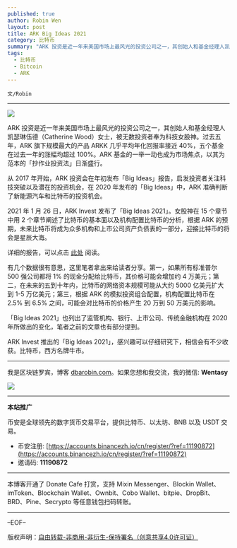 ```yaml
---
published: true
author: Robin Wen
layout: post
title: ARK Big Ideas 2021
category: 比特币
summary: "ARK 投资是近一年来美国市场上最风光的投资公司之一，其创始人和基金经理人凯瑟琳伍德（Catherine Wood）女士，被无数投资者奉为科技女股神。过去五年，ARK 旗下规模最大的产品 ARKK 几乎平均年化回报率接近 40%，五个基金在过去一年的涨幅均超过 100%。ARK 基金的一举一动也成为市场焦点，以其为范本的「抄作业投资法」日渐盛行。ARK Invest 推出的「Big Ideas 2021」，感兴趣可以仔细研究下，相信会有不少收获。比特币，西方名牌牛市。"
tags:
  - 比特币
  - Bitcoin
  - ARK
---
```


`文/Robin`

***

![](https://cdn.dbarobin.com/7q40ob0.png)

ARK 投资是近一年来美国市场上最风光的投资公司之一，其创始人和基金经理人凯瑟琳伍德（Catherine Wood）女士，被无数投资者奉为科技女股神。过去五年，ARK 旗下规模最大的产品 ARKK 几乎平均年化回报率接近 40%，五个基金在过去一年的涨幅均超过 100%。ARK 基金的一举一动也成为市场焦点，以其为范本的「抄作业投资法」日渐盛行。

从 2017 年开始，ARK 投资会在年初发布「Big Ideas」报告，启发投资者关注科技突破以及潜在的投资机会，在 2020 年发布的「Big Ideas」中，ARK 准确判断了新能源汽车和比特币的投资机会。

2021 年 1 月 26 日，ARK Invest 发布了「Big Ideas 2021」。女股神在 15 个章节中用 2 个章节阐述了比特币的基本面以及机构配置比特币的分析，根据 ARK 的预期，未来比特币将成为众多机构和上市公司资产负债表的一部分，迎接比特币的将会是星辰大海。

详细的报告，可以点击 [此处](https://dbarobin.com/papers/ARK-Invest-BigIdeas-2021.pdf) 阅读。

有几个数据很有意思，这里笔者拿出来给读者分享。第一，如果所有标准普尔 500 强公司都将 1% 的现金分配给比特币，其价格可能会增加约 4 万美元；第二，在未来的五到十年内，比特币的网络资本规模可能从大约 5000 亿美元扩大到 1-5 万亿美元；第三，根据 ARK 的模拟投资组合配置，机构配置比特币在 2.5% 到 6.5% 之间，可能会对比特币的价格产生 20 万到 50 万美元的影响。

「Big Ideas 2021」也列出了监管机构、银行、上市公司、传统金融机构在 2020 年所做出的变化，笔者之前的文章也有部分提到。

ARK Invest 推出的「Big Ideas 2021」，感兴趣可以仔细研究下，相信会有不少收获。比特币，西方名牌牛市。

***

我是区块链罗宾，博客 [dbarobin.com](https://dbarobin.com/)。如果您想和我交流，我的微信: **Wentasy**

![](https://cdn.dbarobin.com/v4yywe2.png)

***

**本站推广**

币安是全球领先的数字货币交易平台，提供比特币、以太坊、BNB 以及 USDT 交易。

* 币安注册: [https://accounts.binancezh.io/cn/register/?ref=11190872](https://accounts.binancezh.io/cn/register/?ref=11190872)
* 邀请码: **11190872**

***

本博客开通了 Donate Cafe 打赏，支持 Mixin Messenger、Blockin Wallet、imToken、Blockchain Wallet、Ownbit、Cobo Wallet、bitpie、DropBit、BRD、Pine、Secrypto 等任意钱包扫码转账。

<center>
    <div class="--donate-button"
         data-button-id="f8b9df0d-af9a-460d-8258-d3f435445075"
    ></div>
</center>

***

–EOF–

版权声明：[自由转载-非商用-非衍生-保持署名（创意共享4.0许可证）](http://creativecommons.org/licenses/by-nc-nd/4.0/deed.zh)